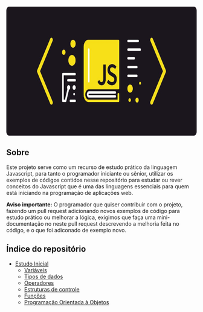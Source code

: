 <p align="center">
  <img alt="Javascript Wallpaper" src=".Github/1_2T2-TMJHLPYxwfjA8S4Urg 1.png" width="752px" height="342px">
</p>

## Sobre
Este projeto serve como um recurso de estudo prático da linguagem Javascript, para tanto o programador iniciante ou sênior, utilizar os exemplos de códigos contidos nesse repositório para estudar ou rever conceitos do Javascript que é uma das linguagens essenciais para quem está iniciando na programação de aplicações web. 

**Aviso importante:** O programador que quiser contribuir com o projeto, fazendo um pull request adicionando novos exemplos de código para estudo prático ou melhorar a lógica, exigimos que faça uma mini-documentação no neste pull request descrevendo a melhoria feita no código, e o que foi adiconado de exemplo novo. 

## Índice do repositório
- [Estudo Inicial](https://github.com/Marlinsk/javascript-code-exemple/tree/master/Estudo%20Inicial)
  - [Variáveis](https://github.com/Marlinsk/javascript-code-exemple/tree/master/Estudo%20Inicial/vari%C3%A1veis)
  - [Tipos de dados](https://github.com/Marlinsk/javascript-code-exemple/tree/master/Estudo%20Inicial/tipos%20de%20dados)
  - [Operadores](https://github.com/Marlinsk/javascript-code-exemple/tree/master/Estudo%20Inicial/operadores)
  - [Estruturas de controle](https://github.com/Marlinsk/javascript-code-exemple/tree/master/Estudo%20Inicial/estruturas%20de%20controle)
  - [Funções](https://github.com/Marlinsk/javascript-code-exemple/tree/master/Estudo%20Inicial/fun%C3%A7%C3%B5es)
  - [Programação Orientada à Objetos](https://github.com/Marlinsk/javascript-code-exemple/tree/master/Estudo%20Inicial/poo)
